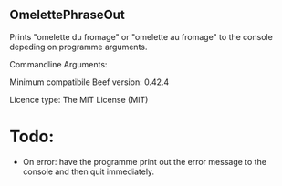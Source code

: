 ## OmelettePhraseOut

Prints "omelette du fromage" or "omelette au fromage" to the console depeding on programme arguments.

Commandline Arguments:

Minimum compatibile Beef version: 0.42.4

Licence type: The MIT License (MIT)

# Todo:

* On error: have the programme print out the error message to the console and then quit immediately.
